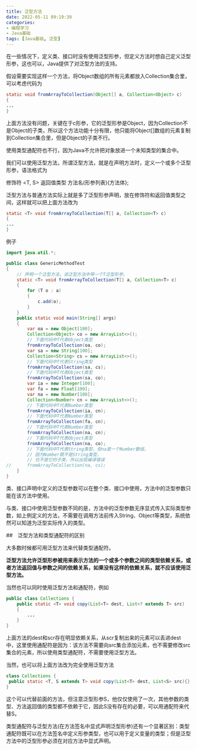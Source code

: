 ```yaml
---
title: 泛型方法
date: 2022-05-11 09:19:39
categories: 
- 编程学习
- Java基础
tags: [Java基础, 泛型]
---
```




在一些情况下，定义类、接口时没有使用泛型形参，但定义方法时想自己定义泛型形参，这也可以，Java提供了对泛型方法的支持。

假设需要实现这样一个方法，将Object数组的所有元素都放入Collection集合里，可以考虑代码为

```java
static void fromArrayToCollection(Object[] a, Collection<Object> c)
{
...
}
```

上面方法没有问题，关键在于c形参，它的泛型形参是Object，因为Collection<String>不是Object<Object>的子类，所以这个方法功能十分有限，他只能将Object[]数组的元素复制到Collection集合里，但是Object的子类不行。

使用类型通配符也不行，因为Java不允许把对象放进一个未知类型的集合中。

我们可以使用泛型方法，所谓泛型方法，就是在声明方法时，定义一个或多个泛型形参，语法格式为

修饰符 <T, S> 返回值类型 方法名(形参列表){方法体};

泛型方法与普通方法实际上就是多了泛型形参声明，放在修饰符和返回值类型之间，这样就可以把上面方法改为

```java
static <T> void fromArrayToCollection(T[] a, Collection<T> c)
{
...
}
```

例子

```java
import java.util.*;

public class GenericMethodTest
{
	// 声明一个泛型方法，该泛型方法中带一个T泛型形参，
	static <T> void fromArrayToCollection(T[] a, Collection<T> c)
	{
		for (T o : a)
		{
			c.add(o);
		}
	}
	public static void main(String[] args)
	{
		var oa = new Object[100];
		Collection<Object> co = new ArrayList<>();
		// 下面代码中T代表Object类型
		fromArrayToCollection(oa, co);
		var sa = new String[100];
		Collection<String> cs = new ArrayList<>();
		// 下面代码中T代表String类型
		fromArrayToCollection(sa, cs);
		// 下面代码中T代表Object类型
		fromArrayToCollection(sa, co);
		var ia = new Integer[100];
		var fa = new Float[100];
		var na = new Number[100];
		Collection<Number> cn = new ArrayList<>();
		// 下面代码中T代表Number类型
		fromArrayToCollection(ia, cn);
		// 下面代码中T代表Number类型
		fromArrayToCollection(fa, cn);
		// 下面代码中T代表Number类型
		fromArrayToCollection(na, cn);
		// 下面代码中T代表Object类型
		fromArrayToCollection(na, co);
		// 下面代码中T代表String类型，但na是一个Number数组，
		// 因为Number既不是String类型，
		// 也不是它的子类，所以出现编译错误
//		fromArrayToCollection(na, cs);
	}
}
```



类、接口声明中定义的泛型参数可以在整个类、接口中使用，方法中的泛型参数只能在该方法中使用。

与类、接口中使用泛型参数不同的是，方法中的泛型参数无序显式传入实际类型参数，如上例定义的方法，不需要在调用方法前传入String、Object等类型，系统依然可以知道为泛型实际传入的类型。







##　泛型方法和类型通配符的区别

大多数时候都可用泛型方法来代替类型通配符。

**泛型方法允许泛型形参被用来表示方法的一个或多个参数之间的类型依赖关系，或者方法返回值与参数之间的依赖关系，如果没有这样的依赖关系，就不应该使用泛型方法。**



当然也可以同时使用泛型方法和通配符，例如

```java
public class Collections {
	public static <T> void copy(List<T> dest, List<? extends T> src)
    {
        ...
    }
}
```

上面方法的dest和scr存在明显依赖关系，从scr复制出来的元素可以丢进dest中，这里使用通配符是因为：该方法不需要向src集合添加元素，也不需要修改src集合的元素，所以使用类型通配符，不需要使用泛型方法。

当然，也可以将上面方法改为完全使用泛型方法

```java
class Collections {
 public static <T, S extends T> void copy(List<T> dest, List<S> src){};
}
```

这个可以代替前面的方法，但注意泛型形参S，他仅仅使用了一次，其他参数的类型、方法返回值的类型都不依赖于它，因此S没有存在的必要，可以用通配符来代替S。

类型通配符与泛型方法(在方法签名中显式声明泛型形参)还有一个显著区别：类型通配符既可以在方法签名中定义形参类型，也可以用于定义变量的类型；但是泛型方法中的泛型形参必须在对应方法中显式声明。

